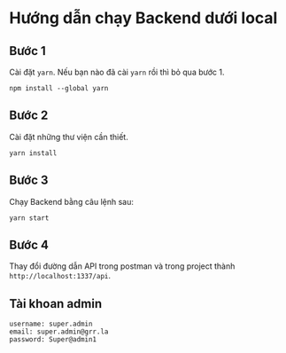 # Hướng dẫn chạy Backend dưới local

## Bước 1

Cài đặt `yarn`. Nếu bạn nào đã cài `yarn` rồi thì bỏ qua bước 1.

```
npm install --global yarn
```

## Bước 2

Cài đặt những thư viện cần thiết.

```
yarn install
```

## Bước 3

Chạy Backend bằng câu lệnh sau:

```
yarn start
```

## Bước 4

Thay đổi đường dẫn API trong postman và trong project thành `http://localhost:1337/api`.

## Tài khoan admin
```
username: super.admin
email: super.admin@grr.la
password: Super@admin1
```

